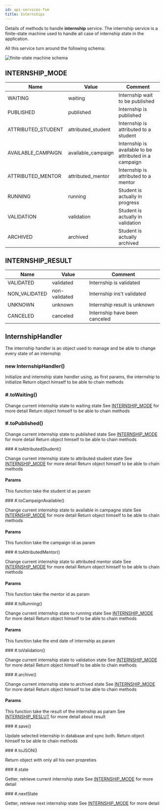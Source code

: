 ```yaml
---
id: api-services-fsm
title: Internships
---
```


Details of methods to handle **internship** service. The internship service is a finite-state machine used to handle all case of internship state in the application.

All this service turn around the following schema:

![finite-state machine schema](../img/fsm.png)

## INTERNSHIP_MODE

| Name | Value | Comment |
| ---- | ----- | ------- |
| WAITING | waiting | Internship wait to be published |
| PUBLISHED | published | Internship is published |
| ATTRIBUTED_STUDENT | attributed_student | Internship is attributed to a student |
| AVAILABLE_CAMPAIGN | available_campaign | Internship is available to be attributed in a campaign |
| ATTRIBUTED_MENTOR | attributed_mentor | Internship is attributed to a mentor |
| RUNNING | running | Student is actually in progress |
| VALIDATION | validation | Student is actually in validation |
| ARCHIVED | archived | Student is actually archived |

## INTERNSHIP_RESULT

| Name | Value | Comment |
| ---- | ----- | ------- |
| VALIDATED | validated | Internship is validated |
| NON_VALIDATED | non-validated | Internship ins't validated |
| UNKNOWN | unknown | Internship result is unknown |
| CANCELED | canceled | Internship have been canceled |

## InternshipHandler

The internship handler is an object used to manage and be able to change every state of an internship

### new InternshipHandler()

Initialize and internship state handler using, as first params, the internship to initialize
Return object himself to be able to chain methods

### #.toWaiting()

Change current internship state to waiting state
See [INTERNSHIP_MODE](#INTERNSHIP_MODE) for more detail
Return object himself to be able to chain methods

### #.toPublished()

Change current internship state to published state
See [INTERNSHIP_MODE](#INTERNSHIP_MODE) for more detail
Return object himself to be able to chain methods

### #.toAttributedStudent()

Change current internship state to attributed student state
See [INTERNSHIP_MODE](#INTERNSHIP_MODE) for more detail
Return object himself to be able to chain methods

#### Params

This function take the student id as param

### #.toCampaignAvailable()

Change current internship state to available in campagne state
See [INTERNSHIP_MODE](#INTERNSHIP_MODE) for more detail
Return object himself to be able to chain methods

#### Params

This function take the campaign id as param

### #.toAttributedMentor()

Change current internship state to attributed mentor state
See [INTERNSHIP_MODE](#INTERNSHIP_MODE) for more detail
Return object himself to be able to chain methods

#### Params

This function take the mentor id as param

### #.toRunning()

Change current internship state to running state
See [INTERNSHIP_MODE](#INTERNSHIP_MODE) for more detail
Return object himself to be able to chain methods

#### Params

This function take the end date of internship as param

### #.toValidation()

Change current internship state to validation state
See [INTERNSHIP_MODE](#INTERNSHIP_MODE) for more detail
Return object himself to be able to chain methods

### #.archive()

Change current internship state to archived state
See [INTERNSHIP_MODE](#INTERNSHIP_MODE) for more detail
Return object himself to be able to chain methods

#### Params

This function take the result of the internship as param
See [INTERNSHIP_RESLUT](#INTERNSHIP_RESLUT) for more detail about result

### #.save()

Update selected internship in database and sync both.
Return object himself to be able to chain methods

### #.toJSON()

Return object with only all his own propreties

### #.state

Getter, retrieve current internship state
See [INTERNSHIP_MODE](#INTERNSHIP_MODE) for more detail

### #.nextState

Getter, retrieve next internship state
See [INTERNSHIP_MODE](#INTERNSHIP_MODE) for more detail
